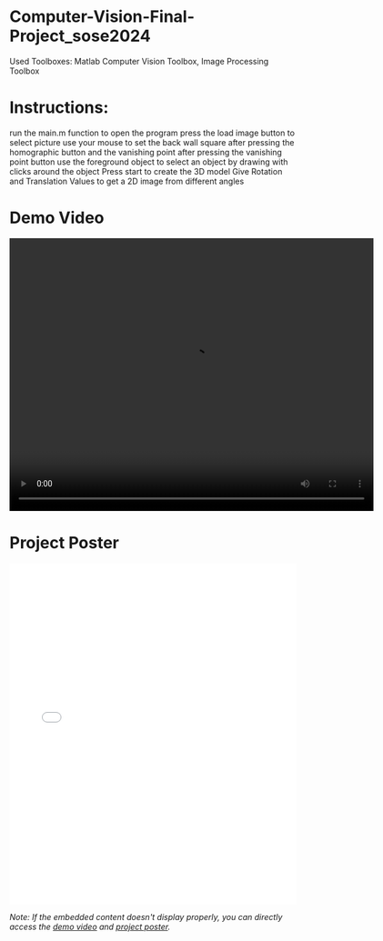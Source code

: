 # Computer-Vision-Final-Project_sose2024
Used Toolboxes: Matlab Computer Vision Toolbox, Image Processing Toolbox

# Instructions:
run the main.m function to open the program
press the load image button to select picture
use your mouse to set the back wall square after pressing the homographic button and the vanishing point after pressing the vanishing point button
use the foreground object to select an object by drawing with clicks around the object
Press start to create the 3D model
Give Rotation and Translation Values to get a 2D image from different angles

# Demo Video
<video width="640" height="480" controls>
  <source src="demovideo.mp4" type="video/mp4">
  Your browser does not support the video tag. <a href="demovideo.mp4">Download the video</a> instead.
</video>

# Project Poster
<embed src="Poster_CV.pdf" type="application/pdf" width="100%" height="600px" />

*Note: If the embedded content doesn't display properly, you can directly access the [demo video](demovideo.mp4) and [project poster](Poster_CV.pdf).*
